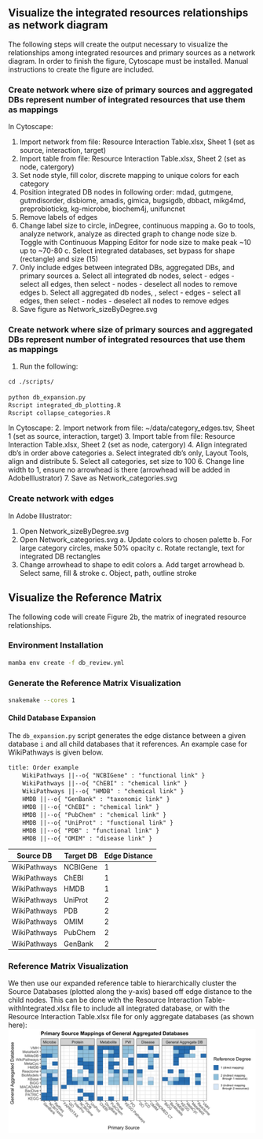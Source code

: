 ## Visualize the integrated resources relationships as network diagram

The following steps will create the output necessary to visualize the relationships among integrated resources and primary sources as a network diagram. In order to finish the figure, Cytoscape must be installed. Manual instructions to create the figure are included.

### Create network where size of primary sources and aggregated DBs represent number of integrated resources that use them as mappings

In Cytoscape:
1. Import network from file: Resource Interaction Table.xlsx, Sheet 1 (set as source, interaction, target)
2. Import table from file: Resource Interaction Table.xlsx, Sheet 2 (set as node, catergory)
3. Set node style, fill color, discrete mapping to unique colors for each category
5. Position integrated DB nodes in following order: mdad, gutmgene, gutmdisorder, disbiome, amadis, gimica, bugsigdb, dbbact, mikg4md, preprobiotickg, kg-microbe, biochem4j, unifuncnet
6. Remove labels of edges
7. Change label size to circle, inDegree, continuous mapping
    a. Go to tools, analyze network, analyze as directed graph to change node size
    b. Toggle with Continuous Mapping Editor for node size to make peak ~10 up to ~70-80
    c. Select integrated databases, set bypass for shape (rectangle) and size (15)
8. Only include edges between integrated DBs, aggregated DBs, and primary sources
    a. Select all integrated db nodes, select - edges - select all edges, then select - nodes - deselect all nodes to remove edges
    b. Select all aggregated db nodes, , select - edges - select all edges, then select - nodes - deselect all nodes to remove edges
9. Save figure as Network_sizeByDegree.svg

### Create network where size of primary sources and aggregated DBs represent number of integrated resources that use them as mappings

1. Run the following:
```
cd ./scripts/

python db_expansion.py
Rscript integrated_db_plotting.R
Rscript collapse_categories.R
```

In Cytoscape:
2. Import network from file: ~/data/category_edges.tsv, Sheet 1 (set as source, interaction, target)
3. Import table from file: Resource Interaction Table.xlsx, Sheet 2 (set as node, catergory)
4. Align integrated db’s in order above categories
    a. Select integrated db’s only, Layout Tools, align and distribute
5. Select all categories, set size to 100
6. Change line width to 1, ensure no arrowhead is there (arrowhead will be added in AdobeIllustrator)
7. Save as Network_categories.svg

### Create network with edges
In Adobe Illustrator:
1. Open Network_sizeByDegree.svg
2. Open Network_categories.svg
    a. Update colors to chosen palette
    b. For large category circles, make 50% opacity
    c. Rotate rectangle, text for integrated DB rectangles
3. Change arrowhead to shape to edit colors
    a. Add target arrowhead
    b. Select same, fill & stroke
    c. Object, path, outline stroke

## Visualize the Reference Matrix

The following code will create Figure 2b, the matrix of inegrated resource relationships.

### Environment Installation
```bash
mamba env create -f db_review.yml
```

### Generate the Reference Matrix Visualization
```bash
snakemake --cores 1
```
#### Child Database Expansion
The `db_expansion.py` script generates the edge distance between a given database `i` and all child databases that it references. An example case for WikiPathways is given below.

```mermaid
title: Order example
    WikiPathways ||--o{ "NCBIGene" : "functional link" }
    WikiPathways ||--o{ "ChEBI" : "chemical link" }
    WikiPathways ||--o{ "HMDB" : "chemical link" }
    HMDB ||--o{ "GenBank" : "taxonomic link" }
    HMDB ||--o{ "ChEBI" : "chemical link" }
    HMDB ||--o{ "PubChem" : "chemical link" }
    HMDB ||--o{ "UniProt" : "functional link" }
    HMDB ||--o{ "PDB" : "functional link" }
    HMDB ||--o{ "OMIM" : "disease link" } 
```

| Source DB    | Target DB | Edge Distance |
|--------------|-----------|---------------|
| WikiPathways | NCBIGene  | 1             |
| WikiPathways | ChEBI     | 1             |
| WikiPathways | HMDB      | 1             |
| WikiPathways | UniProt   | 2             |
| WikiPathways | PDB       | 2             |
| WikiPathways | OMIM      | 2             |
| WikiPathways | PubChem   | 2             |
| WikiPathways | GenBank   | 2             |

### Reference Matrix Visualization
We then use our expanded reference table to hierarchically cluster the Source Databases (plotted along the y-axis) based off edge distance to the child nodes.
This can be done with the Resource Interaction Table-withIntegrated.xlsx file to include all integrated database, or with the Resource Interaction Table.xlsx file for only aggregate databases (as shown here):
![alt text](./db_viz_final.png)
